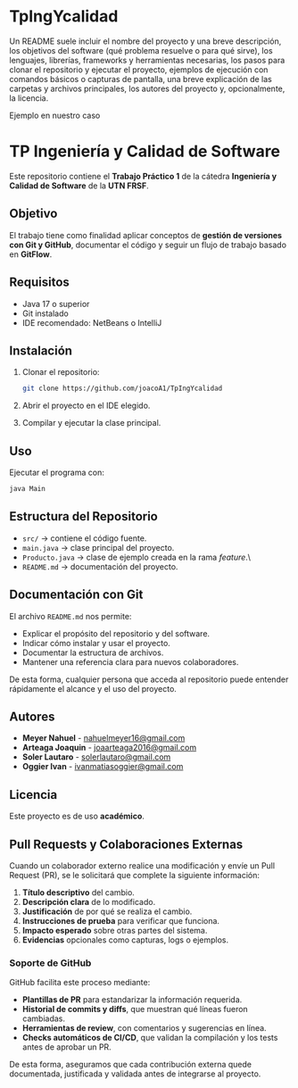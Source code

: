 # TpIngYcalidad

Un README suele incluir el nombre del proyecto y una breve descripción, los objetivos del software (qué problema resuelve o para qué sirve), los lenguajes, librerías, frameworks y herramientas necesarias, los pasos para clonar el repositorio y ejecutar el proyecto, ejemplos de ejecución con comandos básicos o capturas de pantalla, una breve explicación de las carpetas y archivos principales, los autores del proyecto y, opcionalmente, la licencia.

Ejemplo en nuestro caso
# TP Ingeniería y Calidad de Software

Este repositorio contiene el **Trabajo Práctico 1** de la cátedra **Ingeniería y Calidad de Software** de la **UTN FRSF**.

## Objetivo
El trabajo tiene como finalidad aplicar conceptos de **gestión de versiones con Git y GitHub**, documentar el código y seguir un flujo de trabajo basado en **GitFlow**.  

## Requisitos
- Java 17 o superior  
- Git instalado  
- IDE recomendado: NetBeans o IntelliJ  

## Instalación
1. Clonar el repositorio:
   ```bash
   git clone https://github.com/joacoA1/TpIngYcalidad

2. Abrir el proyecto en el IDE elegido.

3. Compilar y ejecutar la clase principal.

## Uso

Ejecutar el programa con:

``` bash
java Main
```
## Estructura del Repositorio

-   `src/` → contiene el código fuente.
-   `main.java` → clase principal del proyecto.
-   `Producto.java` → clase de ejemplo creada en la rama *feature*.\
-   `README.md` → documentación del proyecto.

## Documentación con Git

El archivo `README.md` nos permite:
- Explicar el propósito del repositorio y del software.
- Indicar cómo instalar y usar el proyecto.
- Documentar la estructura de archivos.
- Mantener una referencia clara para nuevos colaboradores.

De esta forma, cualquier persona que acceda al repositorio puede
entender rápidamente el alcance y el uso del proyecto.

## Autores

-   **Meyer Nahuel** - nahuelmeyer16@gmail.com
-   **Arteaga Joaquin** - joaarteaga2016@gmail.com
-   **Soler Lautaro** - solerlautaro@gmail.com
-   **Oggier Ivan** - ivanmatiasoggier@gmail.com

## Licencia

Este proyecto es de uso **académico**.

## Pull Requests y Colaboraciones Externas

Cuando un colaborador externo realice una modificación y envíe un Pull Request (PR), se le solicitará que complete la siguiente información:

1. **Título descriptivo** del cambio.  
2. **Descripción clara** de lo modificado.  
3. **Justificación** de por qué se realiza el cambio.  
4. **Instrucciones de prueba** para verificar que funciona.  
5. **Impacto esperado** sobre otras partes del sistema.  
6. **Evidencias** opcionales como capturas, logs o ejemplos.  

### Soporte de GitHub
GitHub facilita este proceso mediante:
- **Plantillas de PR** para estandarizar la información requerida.  
- **Historial de commits y diffs**, que muestran qué líneas fueron cambiadas.  
- **Herramientas de review**, con comentarios y sugerencias en línea.  
- **Checks automáticos de CI/CD**, que validan la compilación y los tests antes de aprobar un PR.  

De esta forma, aseguramos que cada contribución externa quede documentada, justificada y validada antes de integrarse al proyecto.
